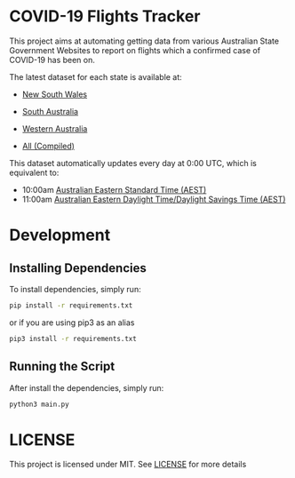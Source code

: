 # COVID-19 Flights Tracker

This project aims at automating getting data from various Australian State Government Websites to report on flights which a confirmed case of COVID-19 has been on.

The latest dataset for each state is available at:

- [New South Wales](./flight_data/nsw/latest.csv)
- [South Australia](./flight_data/sa/latest.csv)
- [Western Australia](./flight_data/wa/latest.csv)

- [All (Compiled)](./flight_data/all/latest.csv)

This dataset automatically updates every day at 0:00 UTC, which is equivalent to:

- 10:00am [Australian Eastern Standard Time (AEST)](https://www.timeanddate.com/time/zones/aest)
- 11:00am [Australian Eastern Daylight Time/Daylight Savings Time (AEST)](https://www.timeanddate.com/time/zones/aedt)

# Development

## Installing Dependencies

To install dependencies, simply run:

```bash
pip install -r requirements.txt
```

or if you are using pip3 as an alias

```bash
pip3 install -r requirements.txt
```

## Running the Script

After install the dependencies, simply run:

```bash
python3 main.py
```

# LICENSE

This project is licensed under MIT. See [LICENSE](./LICENSE) for more details
